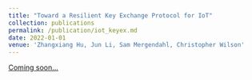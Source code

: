 ```yaml
---
title: "Toward a Resilient Key Exchange Protocol for IoT"
collection: publications
permalink: /publication/iot_keyex.md
date: 2022-01-01
venue: 'Zhangxiang Hu, Jun Li, Sam Mergendahl, Christopher Wilson'
---
```


[Coming soon...]()